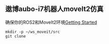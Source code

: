 ## 遨博aubo-i7机器人moveIt2仿真
确保你的ROS2和MoveIt2环境[Getting Started](https://moveit.picknik.ai/main/doc/tutorials/getting_started/getting_started.html#install-ros-2-and-colcon)

```
mkdir -p ~/ws_moveit/src
git clone
```
